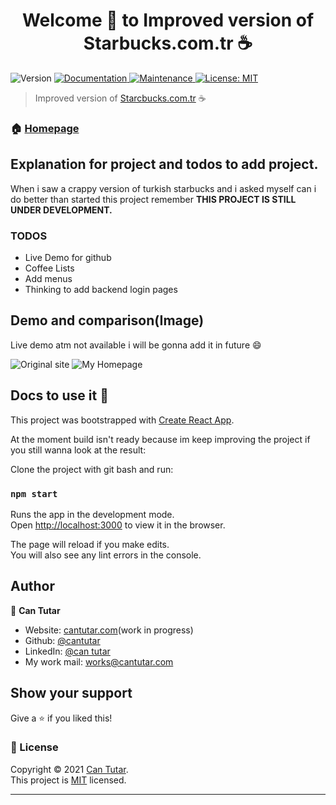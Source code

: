 <h1 align="center">Welcome 👋 to Improved version of Starbucks.com.tr ☕</h1>
<p>
  <img alt="Version" src="https://img.shields.io/badge/version-0.0.3-blue.svg?cacheSeconds=2592000" />
  <a href="https://github.com/cantutar/starbucks-clone-with-improvements" target="_blank">
    <img alt="Documentation" src="https://img.shields.io/badge/documentation-yes-brightgreen.svg" />
  </a>
  <a href="https://github.com/cantutar/starbucks-clone-with-improvements/graphs/commit-activity" target="_blank">
    <img alt="Maintenance" src="https://img.shields.io/badge/Maintained%3F-yes-green.svg" />
  </a>
  <a href="https://github.com/cantutar/starbucks-clone-with-improvements/blob/master/LICENSE" target="_blank">
    <img alt="License: MIT" src="https://img.shields.io/github/license/cantutar/starbucks-clone-with-improvements" />
  </a>
</p>

> Improved version of [Starcbucks.com.tr](https://starbucks.com.tr) ☕

### 🏠 [Homepage](https://github.com/cantutar/starbucks-clone-with-improvements)

## Explanation for project and todos to add project.

<p>When i saw a crappy version of turkish starbucks and i asked myself can i do better than started this project remember <strong>THIS PROJECT IS STILL UNDER DEVELOPMENT.</strong></p>

<h3>TODOS</h4>
    <ul>
        <li>Live Demo for github</li>
        <li>Coffee Lists</li>
        <li>Add menus</li>
        <li>Thinking to add backend login pages</li>
    </ul>

## Demo and comparison(Image)

Live demo atm not available i will be gonna add it in future 😄

![Original site](https://i.imgur.com/YaxcDCb.png)
![My Homepage](https://i.imgur.com/bDESTDY.png)



## Docs to use it 💪


This project was bootstrapped with [Create React App](https://github.com/facebook/create-react-app).

At the moment build isn't ready because im keep improving the project if you still wanna look at the result:

Clone the project with git bash and run:
### `npm start`

Runs the app in the development mode.\
Open [http://localhost:3000](http://localhost:3000) to view it in the browser.

The page will reload if you make edits.\
You will also see any lint errors in the console.

## Author

👤 **Can Tutar**

* Website: [cantutar.com](https://cantutar.com)(work in progress)
* Github: [@cantutar](https://github.com/cantutar)
* LinkedIn: [@can tutar](https://www.linkedin.com/in/can-tutar/)
* My work mail: works@cantutar.com

## Show your support

Give a ⭐️ if you liked this!

### 📝 License

Copyright © 2021 [Can Tutar](https://github.com/cantutar).<br />
This project is [MIT](https://github.com/cantutar/starbucks-clone-with-improvements/blob/master/LICENSE) licensed.

***

